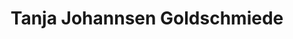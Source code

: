 ---
title: "Tanja Johannsen Goldschmiede"
url: /flensburg/tanja-johannsen-goldschmiede/
shop: Schmuck
---